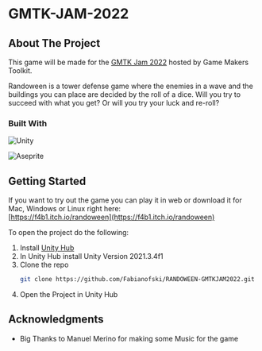# GMTK-JAM-2022
 
<!-- ABOUT THE PROJECT -->
## About The Project

This game will be made for the [GMTK Jam 2022](https://itch.io/jam/gmtk-jam-2022) hosted by Game Makers Toolkit. 

Randoween is a tower defense game where the enemies in a wave and the buildings you can place are decided by the roll of a dice. Will you try to succeed with what you get? Or will you try your luck and re-roll?
### Built With

![Unity](https://img.shields.io/badge/unity-%23000000.svg?style=for-the-badge&logo=unity&logoColor=white)<br/>

![Aseprite](https://img.shields.io/badge/Aseprite-FFFFFF?style=for-the-badge&logo=Aseprite&logoColor=#7D929E)

<!-- GETTING STARTED -->
## Getting Started

If you want to try out the game you can play it in web or download it for Mac, Windows or Linux right here:<br/>
[https://f4b1.itch.io/randoween](https://f4b1.itch.io/randoween)

To open the project do the following:
1. Install [Unity Hub](https://unity.com/download)
2. In Unity Hub install Unity Version 2021.3.4f1
3. Clone the repo
   ```sh
   git clone https://github.com/Fabianofski/RANDOWEEN-GMTKJAM2022.git
   ```
4. Open the Project in Unity Hub

<!-- ACKNOWLEDGMENTS -->
## Acknowledgments

* Big Thanks to Manuel Merino for making some Music for the game
